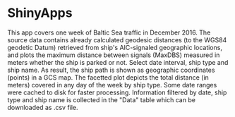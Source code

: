 # ShinyApps
This app covers one week of Baltic Sea traffic in December 2016. 
The source data contains already calculated geodesic distances (to the WGS84 geodetic Datum) retrieved from ship's AIC-signaled geographic locations, and plots the maximum distance between signals (MaxDBS) measured in meters whether the ship is parked or not.
Select date interval, ship type and ship name. As result, the ship path is shown as geographic coordinates (points) in a GCS map.
The facetted plot depicts the total distance (in meters) covered in any day of the week by ship type. Some date ranges were cached to disk for faster processing.
Information filtered by date, ship type and ship name is collected in the "Data" table which can be downloaded as .csv file.
